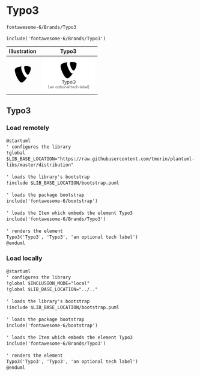 # Typo3


```text
fontawesome-6/Brands/Typo3
```

```text
include('fontawesome-6/Brands/Typo3')
```



| Illustration | Typo3 |
| :---: | :---: |
| ![illustration for Illustration](../../fontawesome-6/Brands/Typo3.png) | ![illustration for Typo3](../../fontawesome-6/Brands/Typo3.Local.png) |




## Typo3

### Load remotely
```plantuml
@startuml
' configures the library
!global $LIB_BASE_LOCATION="https://raw.githubusercontent.com/tmorin/plantuml-libs/master/distribution"

' loads the library's bootstrap
!include $LIB_BASE_LOCATION/bootstrap.puml

' loads the package bootstrap
include('fontawesome-6/bootstrap')

' loads the Item which embeds the element Typo3
include('fontawesome-6/Brands/Typo3')

' renders the element
Typo3('Typo3', 'Typo3', 'an optional tech label')
@enduml
```

### Load locally
```plantuml
@startuml
' configures the library
!global $INCLUSION_MODE="local"
!global $LIB_BASE_LOCATION="../.."

' loads the library's bootstrap
!include $LIB_BASE_LOCATION/bootstrap.puml

' loads the package bootstrap
include('fontawesome-6/bootstrap')

' loads the Item which embeds the element Typo3
include('fontawesome-6/Brands/Typo3')

' renders the element
Typo3('Typo3', 'Typo3', 'an optional tech label')
@enduml
```

